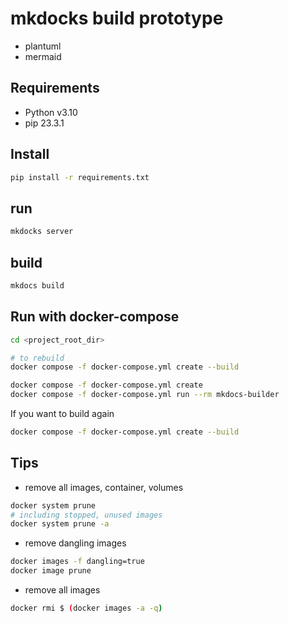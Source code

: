 # mkdocks build prototype

- plantuml
- mermaid

## Requirements

- Python v3.10 
- pip 23.3.1

## Install

```bash
pip install -r requirements.txt
```

## run

```bash
mkdocks server
```

## build

```bash
mkdocs build
```

## Run with docker-compose
```bash
cd <project_root_dir>

# to rebuild
docker compose -f docker-compose.yml create --build

docker compose -f docker-compose.yml create
docker compose -f docker-compose.yml run --rm mkdocs-builder
```

If  you want to build again
```bash
docker compose -f docker-compose.yml create --build
```

## Tips

- remove all images, container, volumes

```bash
docker system prune
# including stopped, unused images
docker system prune -a
```

- remove dangling images

```bash
docker images -f dangling=true
docker image prune
```

- remove all images

```bash
docker rmi $ (docker images -a -q)
```
